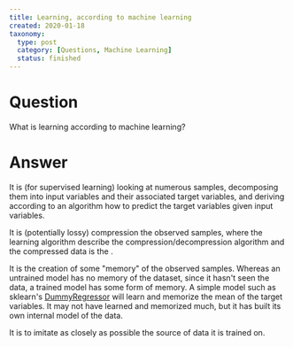 ```yaml
---
title: Learning, according to machine learning
created: 2020-01-18
taxonomy:
  type: post
  category: [Questions, Machine Learning]
  status: finished
---
```


# Question
What is learning according to machine learning?

# Answer
It is (for supervised learning) looking at numerous samples, decomposing them into input variables and their associated target variables, and deriving according to an algorithm how to predict the target variables given input variables.

It is (potentially lossy) compression the observed samples, where the learning algorithm describe the compression/decompression algorithm and the compressed data is the .

It is the creation of some "memory" of the observed samples. Whereas an untrained model has no memory of the dataset, since it hasn't seen the data, a trained model has some form of memory. A simple model such as sklearn's [DummyRegressor](https://scikit-learn.org/stable/modules/generated/sklearn.dummy.DummyRegressor.html) will learn and memorize the mean of the target variables. It may not have learned and memorized much, but it has built its own internal model of the data.

It is to imitate as closely as possible the source of data it is trained on.
